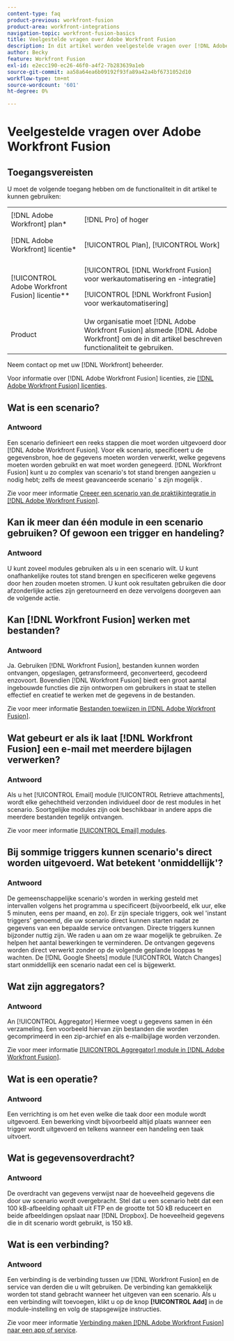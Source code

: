 ```yaml
---
content-type: faq
product-previous: workfront-fusion
product-area: workfront-integrations
navigation-topic: workfront-fusion-basics
title: Veelgestelde vragen over Adobe Workfront Fusion
description: In dit artikel worden veelgestelde vragen over [!DNL Adobe Workfront Fusion], met inbegrip van informatie over voorwerp algemeen gebruikt in de werkschema's van de Fusie
author: Becky
feature: Workfront Fusion
exl-id: e2ecc190-ec26-46f0-a4f2-7b283639a1eb
source-git-commit: aa58a64ea6b09192f93fa89a42a4bf6731052d10
workflow-type: tm+mt
source-wordcount: '601'
ht-degree: 0%

---
```


# Veelgestelde vragen over Adobe Workfront Fusion

## Toegangsvereisten

U moet de volgende toegang hebben om de functionaliteit in dit artikel te kunnen gebruiken:

<table style="table-layout:auto"> 
 <col> 
 <col> 
 <tbody> 
  <tr> 
    <td role="rowheader">[!DNL Adobe Workfront] plan*</td> 
   <td> <p>[!DNL Pro] of hoger</p> </td> 
  </tr> 
  <tr data-mc-conditions=""> 
   <td role="rowheader">[!DNL Adobe Workfront] licentie*</td> 
   <td> <p>[!UICONTROL Plan], [!UICONTROL Work]</p> </td> 
  </tr> 
  <tr> 
   <td role="rowheader">[!UICONTROL Adobe Workfront Fusion] licentie**</td> 
   <td> <p>[!UICONTROL [!DNL Workfront Fusion] voor werkautomatisering en -integratie] </p> <p>[!UICONTROL [!DNL Workfront Fusion] voor werkautomatisering]</p>  </td> 
  </tr> 
  <tr> 
   <td role="rowheader">Product</td> 
   <td>Uw organisatie moet [!DNL Adobe Workfront Fusion] alsmede [!DNL Adobe Workfront] om de in dit artikel beschreven functionaliteit te gebruiken.</td> 
  </tr> 
 </tbody> 
</table>

Neem contact op met uw [!DNL Workfront] beheerder.

Voor informatie over [!DNL Adobe Workfront Fusion] licenties, zie [[!DNL Adobe Workfront Fusion] licenties](../../workfront-fusion/get-started/license-automation-vs-integration.md).

## Wat is een scenario?

### Antwoord

Een scenario definieert een reeks stappen die moet worden uitgevoerd door [!DNL Adobe Workfront Fusion]. Voor elk scenario, specificeert u de gegevensbron, hoe de gegevens moeten worden verwerkt, welke gegevens moeten worden gebruikt en wat moet worden genegeerd. [!DNL Workfront Fusion] kunt u zo complex van scenario&#39;s tot stand brengen aangezien u nodig hebt; zelfs de meest geavanceerde scenario &#39; s zijn mogelijk .

Zie voor meer informatie [Creeer een scenario van de praktijkintegratie in [!DNL Adobe Workfront Fusion]](../../workfront-fusion/get-started/create-a-practice-scenario.md).

## Kan ik meer dan één module in een scenario gebruiken? Of gewoon een trigger en handeling?

### Antwoord

U kunt zoveel modules gebruiken als u in een scenario wilt. U kunt onafhankelijke routes tot stand brengen en specificeren welke gegevens door hen zouden moeten stromen. U kunt ook resultaten gebruiken die door afzonderlijke acties zijn geretourneerd en deze vervolgens doorgeven aan de volgende actie.

## Kan [!DNL Workfront Fusion] werken met bestanden?

### Antwoord

Ja. Gebruiken [!DNL Workfront Fusion], bestanden kunnen worden ontvangen, opgeslagen, getransformeerd, geconverteerd, gecodeerd enzovoort. Bovendien [!DNL Workfront Fusion] biedt een groot aantal ingebouwde functies die zijn ontworpen om gebruikers in staat te stellen effectief en creatief te werken met de gegevens in de bestanden.

Zie voor meer informatie [Bestanden toewijzen in [!DNL Adobe Workfront Fusion]](../../workfront-fusion/mapping/about-mapping-files.md).

## Wat gebeurt er als ik laat [!DNL Workfront Fusion] een e-mail met meerdere bijlagen verwerken?

### Antwoord

Als u het [!UICONTROL Email] module [!UICONTROL Retrieve attachments], wordt elke gehechtheid verzonden individueel door de rest modules in het scenario. Soortgelijke modules zijn ook beschikbaar in andere apps die meerdere bestanden tegelijk ontvangen.

Zie voor meer informatie [[!UICONTROL Email] modules](../../workfront-fusion/apps-and-their-modules/email-modules.md).

## Bij sommige triggers kunnen scenario&#39;s direct worden uitgevoerd. Wat betekent &#39;onmiddellijk&#39;?

### Antwoord

De gemeenschappelijke scenario&#39;s worden in werking gesteld met intervallen volgens het programma u specificeert (bijvoorbeeld, elk uur, elke 5 minuten, eens per maand, en zo). Er zijn speciale triggers, ook wel &#39;instant triggers&#39; genoemd, die uw scenario direct kunnen starten nadat ze gegevens van een bepaalde service ontvangen. Directe triggers kunnen bijzonder nuttig zijn. We raden u aan om ze waar mogelijk te gebruiken. Ze helpen het aantal bewerkingen te verminderen. De ontvangen gegevens worden direct verwerkt zonder op de volgende geplande looppas te wachten. De [!DNL Google Sheets] module [!UICONTROL Watch Changes] start onmiddellijk een scenario nadat een cel is bijgewerkt.

## Wat zijn aggregators?

### Antwoord

An [!UICONTROL Aggregator] Hiermee voegt u gegevens samen in één verzameling. Een voorbeeld hiervan zijn bestanden die worden gecomprimeerd in een zip-archief en als e-mailbijlage worden verzonden.

Zie voor meer informatie [[!UICONTROL Aggregator] module in [!DNL Adobe Workfront Fusion]](../../workfront-fusion/modules/aggregator-module.md).

## Wat is een operatie?

### Antwoord

Een verrichting is om het even welke die taak door een module wordt uitgevoerd. Een bewerking vindt bijvoorbeeld altijd plaats wanneer een trigger wordt uitgevoerd en telkens wanneer een handeling een taak uitvoert.

## Wat is gegevensoverdracht?

### Antwoord

De overdracht van gegevens verwijst naar de hoeveelheid gegevens die door uw scenario wordt overgebracht. Stel dat u een scenario hebt dat een 100 kB-afbeelding ophaalt uit FTP en de grootte tot 50 kB reduceert en beide afbeeldingen opslaat naar [!DNL Dropbox]. De hoeveelheid gegevens die in dit scenario wordt gebruikt, is 150 kB.

## Wat is een verbinding?

### Antwoord

Een verbinding is de verbinding tussen uw [!DNL Workfront Fusion] en de service van derden die u wilt gebruiken. De verbinding kan gemakkelijk worden tot stand gebracht wanneer het uitgeven van een scenario. Als u een verbinding wilt toevoegen, klikt u op de knop **[!UICONTROL Add]** in de module-instelling en volg de stapsgewijze instructies.

Zie voor meer informatie [Verbinding maken [!DNL Adobe Workfront Fusion] naar een app of service](../../workfront-fusion/connections/about-connecting-wf-fusion-to-app-or-service.md).
